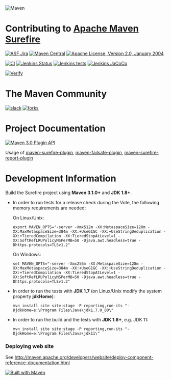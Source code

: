 <!---
 Licensed to the Apache Software Foundation (ASF) under one or more
 contributor license agreements.  See the NOTICE file distributed with
 this work for additional information regarding copyright ownership.
 The ASF licenses this file to You under the Apache License, Version 2.0
 (the "License"); you may not use this file except in compliance with
 the License.  You may obtain a copy of the License at

      http://www.apache.org/licenses/LICENSE-2.0

 Unless required by applicable law or agreed to in writing, software
 distributed under the License is distributed on an "AS IS" BASIS,
 WITHOUT WARRANTIES OR CONDITIONS OF ANY KIND, either express or implied.
 See the License for the specific language governing permissions and
 limitations under the License.
-->

<img src="https://maven.apache.org/images/maven-logo-black-on-white.png" alt="Maven"/>

Contributing to [Apache Maven Surefire](https://maven.apache.org/surefire/)
======================

[![ASF Jira](https://img.shields.io/endpoint?url=https%3A%2F%2Fmaven.apache.org%2Fbadges%2Fasf_jira-SUREFIRE.json&style=for-the-badge)][jira]
[![Maven Central](https://img.shields.io/maven-central/v/org.apache.maven.surefire/surefire.svg?label=Maven%20Central&style=for-the-badge)](https://search.maven.org/artifact/org.apache.maven.plugins/maven-surefire-plugin)
[![Apache License, Version 2.0, January 2004](https://img.shields.io/github/license/apache/maven.svg?label=License&style=for-the-badge)][license]

[![CI](https://img.shields.io/badge/CI-Jenkins-blue.svg?style=for-the-badge)](https://jenkins-ci.org/)
[![Jenkins Status](https://img.shields.io/jenkins/s/https/ci-maven.apache.org/job/Maven/job/maven-box/job/maven-surefire/job/master.svg?style=for-the-badge)][build]
[![Jenkins tests](https://img.shields.io/jenkins/t/https/ci-maven.apache.org/job/Maven/job/maven-box/job/maven-surefire/job/master.svg?style=for-the-badge)][test-results]
[![Jenkins JaCoCo](https://img.shields.io/jenkins/coverage/jacoco/https/ci-maven.apache.org/job/Maven/job/maven-box/job/maven-surefire/job/master.svg?style=for-the-badge&color=green)](https://ci-maven.apache.org/job/Maven/job/maven-box/job/maven-surefire/job/master/lastBuild/jacoco/)

[![Verify](https://github.com/apache/maven-surefire/actions/workflows/maven-verify.yml/badge.svg)](https://github.com/apache/maven-surefire/actions/workflows/maven-verify.yml)

# The Maven Community

[![slack](https://img.shields.io/badge/slack-18/1138-pink.svg?style=for-the-badge)](https://the-asf.slack.com)
[![forks](https://img.shields.io/github/forks/apache/maven-surefire.svg?style=for-the-badge&label=Fork)](https://github.com/apache/maven-surefire/)


# Project Documentation

[![Maven 3.0 Plugin API](https://img.shields.io/badge/maven%20site-documentation-blue.svg?style=for-the-badge)](https://maven.apache.org/surefire/)

Usage of [maven-surefire-plugin], [maven-failsafe-plugin], [maven-surefire-report-plugin]


# Development Information

Build the Surefire project using **Maven 3.1.0+** and **JDK 1.8+**.  

* In order to run tests for a release check during the Vote, the following memory requirements are needed:   

  On Linux/Unix:
  ```
  export MAVEN_OPTS="-server -Xmx512m -XX:MetaspaceSize=128m -XX:MaxMetaspaceSize=384m -XX:+UseG1GC -XX:+UseStringDeduplication -XX:+TieredCompilation -XX:TieredStopAtLevel=1 -XX:SoftRefLRUPolicyMSPerMB=50 -Djava.awt.headless=true -Dhttps.protocols=TLSv1.2"
  ```
  On Windows:
  ```
  set MAVEN_OPTS="-server -Xmx256m -XX:MetaspaceSize=128m -XX:MaxMetaspaceSize=384m -XX:+UseG1GC -XX:+UseStringDeduplication -XX:+TieredCompilation -XX:TieredStopAtLevel=1 -XX:SoftRefLRUPolicyMSPerMB=50 -Djava.awt.headless=true -Dhttps.protocols=TLSv1.2"
  ```

* In order to run the tests with **JDK 1.7** (on Linux/Unix modify the system property **jdkHome**):  
  ```
  mvn install site site:stage -P reporting,run-its "-DjdkHome=e:\Program Files\Java\jdk1.7.0_80\"
  ```
* In order to run the build and the tests with **JDK 1.8+**, e.g. JDK 11:    
  ```
  mvn install site site:stage -P reporting,run-its "-DjdkHome=e:\Program Files\Java\jdk11\"
  ```
  

### Deploying web site

See http://maven.apache.org/developers/website/deploy-component-reference-documentation.html

[![Built with Maven](http://maven.apache.org/images/logos/maven-feather.png)](https://maven.apache.org/surefire/)


[jira]: https://issues.apache.org/jira/browse/SUREFIRE/
[license]: https://www.apache.org/licenses/LICENSE-2.0
[build]: https://ci-maven.apache.org/job/Maven/job/maven-box/job/maven-surefire/job/master/
[test-results]: https://ci-maven.apache.org/job/Maven/job/maven-box/job/maven-surefire/job/master/lastCompletedBuild/testReport/
[Join us @ irc://freenode/maven]: https://www.irccloud.com/invite?channel=maven&amp;hostname=irc.freenode.net&amp;port=6697&amp;ssl=1
[Webchat with us @channel maven]: http://webchat.freenode.net/?channels=%23maven
[JIRA Change Log]: https://issues.apache.org/jira/browse/SUREFIRE/?selectedTab=com.atlassian.jira.jira-projects-plugin:changelog-panel
[maven-surefire-plugin]: https://maven.apache.org/surefire/maven-surefire-plugin/usage.html
[maven-failsafe-plugin]: https://maven.apache.org/surefire/maven-failsafe-plugin/usage.html
[maven-surefire-report-plugin]: https://maven.apache.org/surefire/maven-surefire-report-plugin/usage.html
